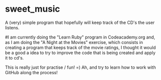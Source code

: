 # sweet_music
A (very) simple program that hopefully will keep track of the CD's the user listens.

#I am currently doing the "Learn Ruby" program in Codeacademy.org and, as I am doing the "A Night at the Movies" exercise, which consists in creating a program that keeps track of the movie ratings, I thought it would be a good a idea to try to improve the code that is being created and apply it to cd's.

This is really just for practise / fun! =) 
Ah, and try to learn how to work with GitHub along the process!
